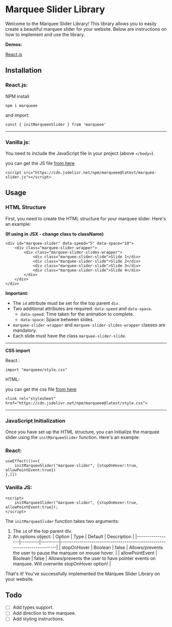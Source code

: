 # Marquee Slider Library

Welcome to the Marquee Slider Library! This library allows you to easily create a beautiful marquee slider for your website. Below are instructions on how to implement and use the library.

**Demos:**

[React.js](https://codesandbox.io/p/sandbox/marquee-react-demo-cgphsd)

## Installation

### React.js:

NPM install

```
npm i marqueee
```

and import:

```
const { initMarqueeeSlider } from 'marqueee'
```

---

### Vanilla js:

You need to include the JavaScript file in your project (above `</body>`).

you can get the JS file [from here](https://cdn.jsdelivr.net/npm/marqueee@latest/marquee-slider.js)

```
<script src="https://cdn.jsdelivr.net/npm/marqueee@latest/marquee-slider.js"></script>
```

## Usage

### HTML Structure

First, you need to create the HTML structure for your marquee slider. Here's an example:

**(If using in JSX - change class to className)**

```
<div id="marquee-slider" data-speed="5" data-space="10">
    <div class="marquee-slider-wrapper">
        <div class="marquee-slider-slides-wrapper">
            <div class="marquee-slider-slide">Slide 1</div>
            <div class="marquee-slider-slide">Slide 2</div>
            <div class="marquee-slider-slide">Slide 3</div>
            <div class="marquee-slider-slide">Slide 4</div>
        </div>
    </div>
</div>
```

**Important:**

- The `id` attribute must be set for the top parent `div`.
- Two additional attributes are required: `data-speed` and `data-space`.
  - `data-speed`: Time taken for the animation to complete.
  - `data-space`: Space between slides.
- `marquee-slider-wrapper` and `marquee-slider-slides-wrapper` classes are mandatory.
- Each slide must have the class `marquee-slider-slide`.

---

**CSS import**

React :

```
import "marqueee/style.css"
```

HTML:

you can get the css file [from here](https://cdn.jsdelivr.net/npm/marqueee@latest/style.css)

```
<link rel="stylesheet" href="https://cdn.jsdelivr.net/npm/marqueee@latest/style.css">
```

---

### JavaScript Initialization

Once you have set up the HTML structure, you can initialize the marquee slider using the `initMarqueeSlider` function. Here's an example:

### React:

```
useEffect(()=>{
    initMarqueeSlider("marquee-slider", {stopOnHover:true, allowPointEvent:true})
},[])
```

### Vanilla JS:

```
<script>
    initMarqueeSlider("marquee-slider", {stopOnHover:true, allowPointEvent:true});
</script>
```

The `initMarqueeSlider` function takes two arguments:

1. The `id` of the top parent div.
2. An options object:
   | Option | Type | Default | Description |
   |-----------------|---------|---------|------------------------------------------------------------------------|
   | stopOnHover | Boolean | false | Allows/prevents the user to pause the marquee on mouse hover. |
   | allowPointEvent | Boolean | false | Allows/prevents the user to have pointer events on marquee. Will overwrite stopOnHover option! |

That's it! You've successfully implemented the Marquee Slider Library on your website.

## Todo

- [ ] Add types support.
- [ ] Add direction to the marquee.
- [ ] Add styling instructions.
